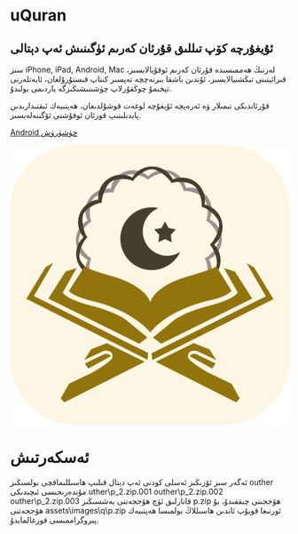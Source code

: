 # uQuran

## ئۇيغۇرچە كۆپ تىللىق قۇرئان كەرىم ئۈگىنىش ئەپ دېتالى

سىز iPhone, iPad, Android, Mac لەرنىڭ ھەممىسىدە قۇرئان كەرىم ئوقۇيالايسىز، قىرائېتىنى تىڭشىيالايسىز، ئۇندىن باشقا بىرنەچچە تەپسىر كىتاپ قىستۇرۇلغان، ئايەتلەرنى تېخىمۇ چوڭقۇرلاپ چۈشىنىشىڭىزگە ياردىمى بولىدۇ.

قۇرئاندىكى تىمىلار ۋە ئەرەپچە ئۇيغۇچە لوغەت قوشۇلدىغان، ھەپتىيەك ئىقتىدارىدىن پايدىلىنىپ قورئان ئوقۇشنى ئۆگىنەلەيسىز.

[Android چۈشۈرۈش](https://raw.githubusercontent.com/ualma/uQuran/master/outher/uQuran1.0.0.apk)

![image](https://raw.githubusercontent.com/ualma/uQuran/master/outher/icon.png)

# ئەسكەرتىش
ئەگەر سىز ئۆزىڭىز ئەسلى كودنى ئەپ دېتال قىلىپ ھاسىللىماقچى بولسىڭىز outher مۇندەرىجىسى ئىچىدىكى 
uther\p_2.zip.001
outher\p_2.zip.002
outher\p_2.zip.003
قاتارلىق ئۈچ ھۆججەتنى يەشسىڭىز p.zip ھۆججىتى چىققىدۇ، بۇ ھۆججەتنى  assets\images\q\p.zip ئورنىغا قويۇپ ئاندىن ھاسىللاڭ بولمىسا ھەپتىيەك پىروگراممىسى قوزغالمايدۇ.